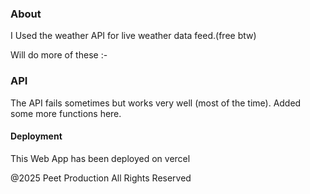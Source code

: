 ### About
I Used the weather API for live weather data feed.(free btw)

Will do more of these :-

### API 

The API fails sometimes but works very well (most of the time).
Added some more functions here. 

#### Deployment 
This Web App has been deployed on vercel


@2025 Peet Production All Rights Reserved

